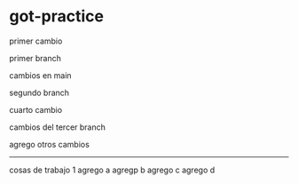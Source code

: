 # got-practice

primer cambio

primer branch

cambios en main


segundo branch

cuarto cambio

cambios del tercer branch

agrego otros cambios

------------

cosas de trabajo 1
agrego a
agregp b
agrego c
agrego d